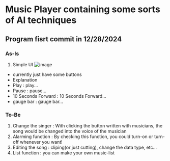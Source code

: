 # Music Player containing some sorts of AI techniques

## Program fisrt commit in 12/28/2024

### **As-Is**
1. Simple UI
![image](https://github.com/user-attachments/assets/c0e5521f-1206-4ca2-aff1-d3f112d0d829)
- currently just have some buttons
- Explanation
- Play : play...
- Pause : pause...
- 10 Seconds Forward : 10 Seconds Forward...
- gauge bar : gauge bar...



### **To-Be**
1. Change the singer : With clicking the button written with musicians, the song would be changed into the voice of the musician
2. Alarming function : By checking this function, you could turn-on or turn-off whenever you want!
3. Editing the song : cliping(or just cutting), change the data type, etc...
4. List function : you can make your own music-list

